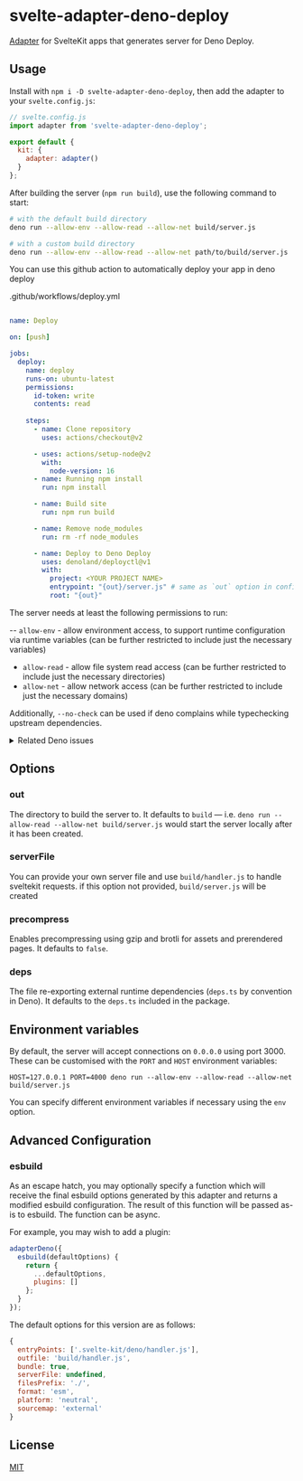 # svelte-adapter-deno-deploy

[Adapter](https://kit.svelte.dev/docs#adapters) for SvelteKit apps that generates server for Deno Deploy.

## Usage

Install with `npm i -D svelte-adapter-deno-deploy`, then add the adapter to your `svelte.config.js`:

```js
// svelte.config.js
import adapter from 'svelte-adapter-deno-deploy';

export default {
  kit: {
    adapter: adapter()
  }
};
```

After building the server (`npm run build`), use the following command to start:

```sh
# with the default build directory
deno run --allow-env --allow-read --allow-net build/server.js

# with a custom build directory
deno run --allow-env --allow-read --allow-net path/to/build/server.js
```

You can use this github action to automatically deploy your app in deno deploy

.github/workflows/deploy.yml
```yml

name: Deploy

on: [push]

jobs:
  deploy: 
    name: deploy
    runs-on: ubuntu-latest
    permissions:
      id-token: write
      contents: read 
      
    steps:
      - name: Clone repository
        uses: actions/checkout@v2

      - uses: actions/setup-node@v2
        with:
          node-version: 16
      - name: Running npm install
        run: npm install

      - name: Build site
        run: npm run build

      - name: Remove node_modules
        run: rm -rf node_modules

      - name: Deploy to Deno Deploy
        uses: denoland/deployctl@v1
        with:
          project: <YOUR PROJECT NAME>
          entrypoint: "{out}/server.js" # same as `out` option in config
          root: "{out}"


```


The server needs at least the following permissions to run:

-- `allow-env` - allow environment access, to support runtime configuration via runtime variables (can be further restricted to include just the necessary variables)
- `allow-read` - allow file system read access (can be further restricted to include just the necessary directories)
- `allow-net` - allow network access (can be further restricted to include just the necessary domains)

Additionally, `--no-check` can be used if deno complains while typechecking upstream dependencies.

<details>
	<summary>Related Deno issues</summary>

- [Skip type checking for modules outside of user's control #9704](https://github.com/denoland/deno/issues/9704)
- [Make TypeScript diagnostics non-fatal #9737](https://github.com/denoland/deno/issues/9737)
- [Skip type checking by default #11340](https://github.com/denoland/deno/issues/11340)
</details>

## Options

### out

The directory to build the server to. It defaults to `build` — i.e. `deno run --allow-read --allow-net build/server.js` would start the server locally after it has been created.

### serverFile

You can provide your own server file and use `build/handler.js` to handle sveltekit requests. if this option not provided, `build/server.js` will be created

### precompress

Enables precompressing using gzip and brotli for assets and prerendered pages. It defaults to `false`.

### deps

The file re-exporting external runtime dependencies (`deps.ts` by convention in Deno). It defaults to the `deps.ts` included in the package.

## Environment variables

By default, the server will accept connections on `0.0.0.0` using port 3000. These can be customised with the `PORT` and `HOST` environment variables:

```
HOST=127.0.0.1 PORT=4000 deno run --allow-env --allow-read --allow-net build/server.js
```

You can specify different environment variables if necessary using the `env` option.

## Advanced Configuration

### esbuild

As an escape hatch, you may optionally specify a function which will receive the final esbuild options generated by this adapter and returns a modified esbuild configuration. The result of this function will be passed as-is to esbuild. The function can be async.

For example, you may wish to add a plugin:

```js
adapterDeno({
  esbuild(defaultOptions) {
    return {
      ...defaultOptions,
      plugins: []
    };
  }
});
```

The default options for this version are as follows:

```js
{
  entryPoints: ['.svelte-kit/deno/handler.js'],
  outfile: 'build/handler.js',
  bundle: true,
  serverFile: undefined,
  filesPrefix: './',
  format: 'esm',
  platform: 'neutral',
  sourcemap: 'external'
}
```

## License

[MIT](LICENSE)
